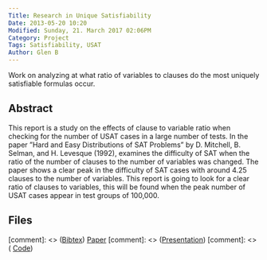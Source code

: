 ```yaml
---
Title: Research in Unique Satisfiability
Date: 2013-05-20 10:20
Modified: Sunday, 21. March 2017 02:06PM 
Category: Project
Tags: Satisfiability, USAT
Author: Glen B
---
```


Work on analyzing at what ratio of variables to clauses do the most uniquely satisfiable formulas occur.

## Abstract

This report is a study on the effects of clause to variable ratio when checking for the number of USAT cases in a large number of tests. In the paper ”Hard and Easy Distributions of SAT Problems” by D. Mitchell, B. Selman, and H. Levesque (1992), examines the difficulty of SAT when the ratio of the number of clauses to the number of variables was changed. The paper shows a clear peak in the difficulty of SAT cases with around 4.25 clauses to the number of variables. This report is going to look for a clear ratio of clauses to variables, this will be found when the peak number of USAT cases appear in test groups of 100,000.

## Files

[comment]: <> ([Bibtex](../files/bibtex/EnvironmentOpt.bib))
[Paper](../projects/USAT/USATReport.pdf)
[comment]: <> ([Presentation](../projects/GameLevelOptimization/paper_errata.pdf))
[comment]: <> ( [Code](https://github.com/FracturedPlane/EnvironmentInterface))
